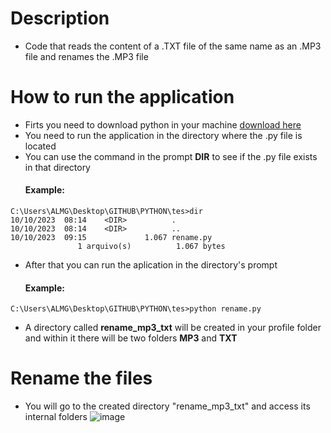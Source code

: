 # Description
- Code that reads the content of a .TXT file of the same name as an .MP3 file and renames the .MP3 file

# How to run the application
- Firts you need to download python in your machine <a href= "https://www.python.org/downloads/" > download here </a>
- You need to run the application in the directory where the .py file is located
- You can use the command in the prompt <b>DIR</b> to see if the .py file exists in that directory
  <h4>Example:</h4>
```
C:\Users\ALMG\Desktop\GITHUB\PYTHON\tes>dir
10/10/2023  08:14    <DIR>          .
10/10/2023  08:14    <DIR>          ..
10/10/2023  09:15             1.067 rename.py
               1 arquivo(s)          1.067 bytes
```
- After that you can run the aplication in the directory's prompt
  <h4>Example:</h4>                
```
C:\Users\ALMG\Desktop\GITHUB\PYTHON\tes>python rename.py
```
- A directory called <b>rename_mp3_txt</b> will be created in your profile folder and within it there will be two folders <b>MP3</b> and <b>TXT</b>

# Rename the files
- You will go to the created directory "rename_mp3_txt" and access its internal folders
![image](https://github.com/LeoBarbosa08/.MP3_file_renamer/assets/84389162/2e35829b-3fa0-4e92-a552-a243e4392103)



